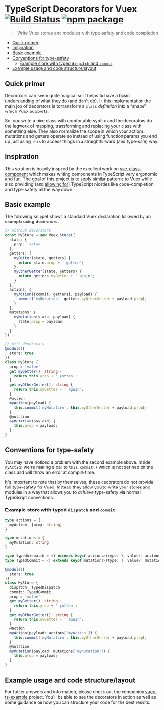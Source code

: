 # TypeScript Decorators for Vuex [![Build Status](https://img.shields.io/circleci/project/snaptopixel/vuex-ts-decorators/master.svg)](https://circleci.com/gh/snaptopixel/vuex-ts-decorators) [![npm package](https://img.shields.io/npm/v/vuex-ts-decorators.svg)](https://www.npmjs.com/package/vuex-ts-decorators)

> Write Vuex stores and modules with type-safety and code completion

  - [Quick primer](#quick-primer)
  - [Inspiration](#inspiration)
  - [Basic example](#basic-example)
  - [Conventions for type-safety](#conventions-for-type-safety)
    - [Example store with typed `dispatch` and `commit`](#example-store-with-typed-dispatch-and-commit)
  - [Example usage and code structure/layout](#example-usage-and-code-structure-layout)

## Quick primer

Decorators can seem quite magical so it helps to have a basic understanding of what they do (and don't do). In this implementation the main job of decorators is to transform a `class` _definition_ into a “shape” which Vuex supports.

So, you write a nice class with comfortable syntax and the decorators do the legwork of mapping, transforming and replacing your class with something else. They also normalize the scope in which your actions, mutations and getters operate so instead of using function params you end up just using `this` to access things in a straightforward (and type-safe) way.

## Inspiration

This solution is heavily inspired by the excellent work on [vue-class-component](https://github.com/vuejs/vue-class-component) which makes writing components in TypeScript very ergonomic and fun. The goal of this project is to apply similar patterns to Vuex while also providing (and [allowing for](#conventions-for-type-safety)) TypeScript niceties like code-completion and type-safety all the way down.

## Basic example
The following snippet shows a standard Vuex declaration followed by an example using decorators.

```ts
// Without decorators
const MyStore = new Vuex.Store({
  state: {
    prop: 'value'
  },
  getters: {
    myGetter(state, getters) {
      return state.prop + ' gotten';
    },
    myOtherGetter(state, getters) {
      return getters.myGetter + ' again';
    }
  },
  actions: {
    myAction({commit, getters}, payload) {
      commit('myMutation', getters.myOtherGetter + payload.prop);
    }
  },
  mutations: {
    myMutation(state, payload) {
      state.prop = payload;
    }
  }
})

// With decorators
@module({
  store: true
})
class MyStore {
  prop = 'value';
  get myGetter(): string {
    return this.prop + ' gotten';
  }
  get myOtherGetter(): string {
    return this.myGetter + ' again';
  }
  @action
  myAction(payload) {
    this.commit('myMutation', this.myOtherGetter + payload.prop);
  }
  @mutation
  myMutation(payload) {
    this.prop = payload;
  }
}
```

## Conventions for type-safety
You may have noticed a problem with the second example above. Inside `myAction` we're making a call to `this.commit()` which is not defined on the class and will throw an error at compile time.

It's important to note that by themselves, these decorators do not provide full type-safety for Vuex. Instead they allow you to write your stores and modules in a way that allows you to _achieve_ type-safety via normal TypeScript conventions.

### Example store with typed `dispatch` and `commit`

```ts
type actions = {
  myAction: {prop: string}
}

type mutations = {
  myMutation: string
}

type TypedDispatch = <T extends keyof actions>(type: T, value?: actions[T] ) => Promise<any[]>;
type TypedCommit = <T extends keyof mutations>(type: T, value?: mutations[T] ) => void;

@module({
  store: true
})
class MyStore {
  dispatch: TypedDispatch;
  commit: TypedCommit;
  prop = 'value';
  get myGetter(): string {
    return this.prop + ' gotten';
  }
  get myOtherGetter(): string {
    return this.myGetter + ' again';
  }
  @action
  myAction(payload: actions['myAction']) {
    this.commit('myMutation', this.myOtherGetter + payload.prop);
  }
  @mutation
  myMutation(payload: mutations['myMutation']) {
    this.prop = payload;
  }
}
```

## Example usage and code structure/layout

For futher answers and information, please check out the companion [vuex-ts-example](https://github.com/snaptopixel/vuex-ts-example) project. You'll be able to see the decorators in action as well as some guidance on how you can structure your code for the best results.
